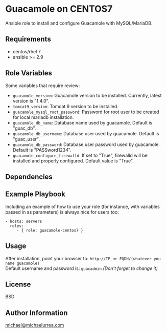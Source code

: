 Guacamole on CENTOS7
=========

Ansible role to install and configure Guacamole with MySQL/MariaDB.

Requirements
------------

* centos/rhel 7
* ansible >= 2.9

Role Variables
--------------

Some variables that require review:
- `guacamole_version`: Guacamole version to be installed. Currently, latest version is "1.4.0".
- `tomcat9_version`: Tomcat 9 version to be installed. 
- `guacamole_mysql_root_password`: Password for root user to be created for local mariadb installation. 
- `guacamole_db_name`: Database name used by guacamole. Default is "guac_db".
- `guacamole_db_username`: Database user used by guacamole. Default is "guac_user".
- `guacamole_db_password`: Database user password used by guacamole. Default is "PASSword1234".
- `guacamole_configure_firewalld`: If set to "True", firewalld will be installed and properly configured. Default value is "True".

Dependencies
------------


Example Playbook
----------------

Including an example of how to use your role (for instance, with variables passed in as parameters) is always nice for users too:

    - hosts: servers
      roles:
         - { role: guacamole-centos7 }

Usage
-----
After installation, point your browser to: `http://IP_or_FQDN/(whatever you name guacamole)`     
Default username and password is: `guacadmin`
*(Don't forget to change it)*


License
-------

BSD

Author Information
------------------

michael@michaelurrea.com
